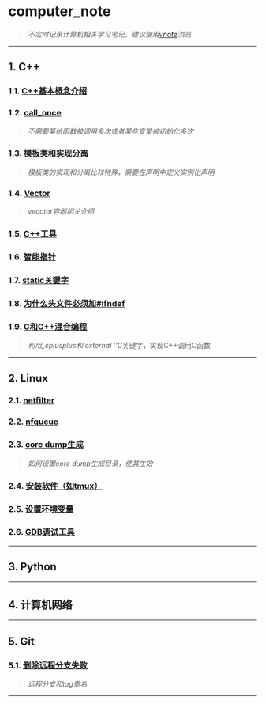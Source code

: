 # computer_note

>*不定时记录计算机相关学习笔记，建议使用[vnote](https://github.com/vnotex/vnote)浏览*

---
## 1. C++
### 1.1. [C++基本概念介绍](C++/C++基本概念.md)
### 1.2. [call_once](C++/call_once.md)
> *不需要某给函数被调用多次或者某些变量被初始化多次* 
### 1.3. [模板类和实现分离](C++/模板类和实现分离.md)
> *模板类的实现和分离比较特殊，需要在声明中定义实例化声明*
### 1.4. [Vector](C++/vector.md)
> *vecotor容器相关介绍*
### 1.5. [C++工具](C++/C++工具.md)
### 1.6. [智能指针](C++/智能指针.md)
### 1.7. [static关键字](C++/statics关键字.md)
### 1.8. [为什么头文件必须加#ifndef](C++/为什么文件头必须加ifndef.md)
### 1.9. [C和C++混合编程](C++/C和C++混合编程.md)
>*利用_cplusplus和 external ‘’C*关键字，实现C++调用C函数

---
## 2. Linux
### 2.1. [netfilter](Linux/netfilter.md)
### 2.2. [nfqueue](Linux/nfqueue.md)
### 2.3. [core dump生成](Linux/core_dump生成.md) 
> *如何设置core dump生成目录，使其生效*
### 2.4. [安装软件（如tmux）](Linux/安装软件(tmux).md)
### 2.5. [设置环境变量](Linux/环境变量.md)
### 2.6. [GDB调试工具](Linux/GDB调试工具.md)

---
## 3. Python


---
## 4. 计算机网络

---
## 5. Git
### 5.1. [删除远程分支失败](Git/删除远程分支失败.md)
> *远程分支和tag重名*
---
